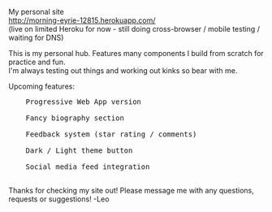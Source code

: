 My personal site<br>
http://morning-eyrie-12815.herokuapp.com/<br>
(live on limited Heroku for now - still doing cross-browser / mobile testing / waiting for DNS)

This is my personal hub. Features many components I build from scratch for practice and fun.<br>
I'm always testing out things and working out kinks so bear with me.

Upcoming features:<br>
<pre>
	Progressive Web App version<br>
	Fancy biography section<br>
	Feedback system (star rating / comments)<br>
	Dark / Light theme button<br>
	Social media feed integration<br>
</pre>

Thanks for checking my site out! Please message me with any questions, requests or suggestions!
-Leo
